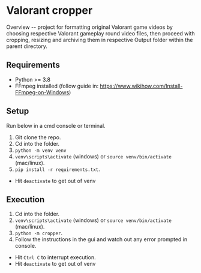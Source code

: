 # Valorant cropper

Overview -- project for formatting original Valorant game videos by choosing respective Valorant gameplay round video files, then proceed with cropping, resizing and archiving them in respective Output folder within the parent directory.

## Requirements

- Python >= 3.8
- FFmpeg installed (follow guide in: https://www.wikihow.com/Install-FFmpeg-on-Windows)

## Setup

Run below in a cmd console or terminal.

1. Git clone the repo.
2. Cd into the folder.
3. `python -m venv venv`
4. `venv\scripts\activate` (windows) or `source venv/bin/activate` (mac/linux).
5. `pip install -r requirements.txt`.

- Hit `deactivate` to get out of venv

## Execution

1. Cd into the folder.
2. `venv\scripts\activate` (windows) or `source venv/bin/activate` (mac/linux).
3. `python -m cropper`.
4. Follow the instructions in the gui and watch out any error prompted in console.

- Hit `Ctrl C` to interrupt execution.
- Hit `deactivate` to get out of venv
